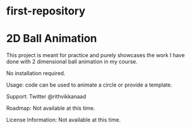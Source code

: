 # first-repository

<h1>2D Ball Animation</h1>

This project is meant for practice and purely showcases the work I have done with 2 dimensional ball animation in my course.

No installation required.

Usage: code can be used to animate a circle or provide a template.

Support: Twitter @rithvikkanaad

Roadmap: Not available at this time.

License Information: Not available at this time.
